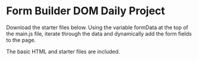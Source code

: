 # Form Builder DOM Daily Project

Download the starter files below. Using the variable formData at the top of the main.js file, iterate through the data 
and dynamically add the form fields to the page.

The basic HTML and starter files are included.
